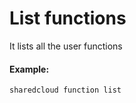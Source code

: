 # List functions

It lists all the user functions

#### Example:

```
sharedcloud function list
```





